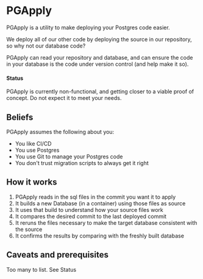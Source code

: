 # PGApply
PGApply is a utility to make deploying your Postgres code easier.

We deploy all of our other code by deploying the source in our repository, so why not our database code?

PGApply can read your repository and database, and can ensure the code in your database is the code under version control (and help make it so).

#### Status
PGApply is currently non-functional, and getting closer to a viable proof of concept. Do not expect it to meet your needs.

## Beliefs
PGApply assumes the following about you:
- You like CI/CD
- You use Postgres
- You use Git to manage your Postgres code
- You don't trust migration scripts to always get it right

## How it works
1. PGApply reads in the sql files in the commit you want it to apply
2. It builds a new Database (in a container) using those files as source
3. It uses that build to understand how your source files work
4. It compares the desired commit to the last deployed commit
5. It reruns the files necessary to make the target database consistent with the source
6. It confirms the results by comparing with the freshly built database

## Caveats and prerequisites
Too many to list. See Status
